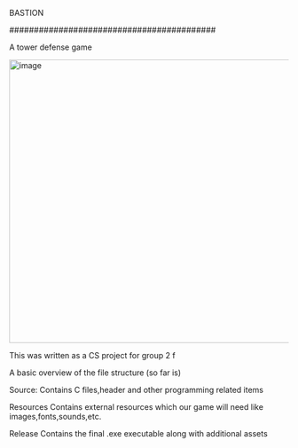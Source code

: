 BASTION

##########################################

A tower defense game 

<img width="511" alt="image" src="https://github.com/user-attachments/assets/553e2f4f-8c77-4cf0-bf84-fab6554b43dd" />

This was written as a CS project for group 2 f

A basic overview of the file structure (so far is)

Source:
Contains C files,header and other programming related items

Resources
Contains external resources which our game will need like images,fonts,sounds,etc.

Release
Contains the final .exe executable along with additional assets 

